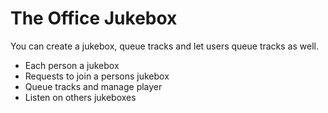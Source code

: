 The Office Jukebox
==================

You can create a jukebox, queue tracks and let users queue tracks as well.

- Each person a jukebox
- Requests to join a persons jukebox
- Queue tracks and manage player
- Listen on others jukeboxes

